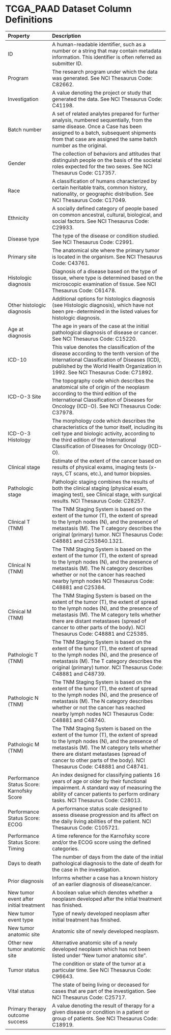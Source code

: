 TCGA\_PAAD Dataset Column Definitions
================

| Property                                  | Description                                                                                                                                                                                                                                                                                      |
| :---------------------------------------- | :----------------------------------------------------------------------------------------------------------------------------------------------------------------------------------------------------------------------------------------------------------------------------------------------- |
| ID                                        | A human-readable identifier, such as a number or a string that may contain metadata information. This identifier is often referred as submitter ID.                                                                                                                                              |
| Program                                   | The research program under which the data was generated. See NCI Thesaurus Code: C82662.                                                                                                                                                                                                         |
| Investigation                             | A value denoting the project or study that generated the data. See NCI Thesaurus Code: C41198.                                                                                                                                                                                                   |
| Batch number                              | A set of related analytes prepared for further analysis, numbered sequentially, from the same disease. Once a Case has been assigned to a batch, subsequent shipments from that case are assigned the same batch number as the original.                                                         |
| Gender                                    | The collection of behaviors and attitudes that distinguish people on the basis of the societal roles expected for the two sexes. See NCI Thesaurus Code: C17357.                                                                                                                                 |
| Race                                      | A classification of humans characterized by certain heritable traits, common history, nationality, or geographic distribution. See NCI Thesaurus Code: C17049.                                                                                                                                   |
| Ethnicity                                 | A socially defined category of people based on common ancestral, cultural, biological, and social factors. See NCI Thesaurus Code: C29933.                                                                                                                                                       |
| Disease type                              | The type of the disease or condition studied. See NCI Thesaurus Code: C2991.                                                                                                                                                                                                                     |
| Primary site                              | The anatomical site where the primary tumor is located in the organism. See NCI Thesaurus Code: C43761.                                                                                                                                                                                          |
| Histologic diagnosis                      | Diagnosis of a disease based on the type of tissue, where type is determined based on the microscopic examination of tissue. See NCI Thesaurus Code: C61478.                                                                                                                                     |
| Other histologic diagnosis                | Additional options for histologics diagnosis (see Histologic diagnosis), which have not been pre-determined in the listed values for histologic diagnosis.                                                                                                                                       |
| Age at diagnosis                          | The age in years of the case at the initial pathological diagnosis of disease or cancer. See NCI Thesaurus Code: C15220.                                                                                                                                                                         |
| ICD-10                                    | This value denotes the classification of the disease according to the tenth version of the International Classification of Diseases (ICD), published by the World Health Organization in 1992. See NCI Thesaurus Code: C71892.                                                                   |
| ICD-O-3 Site                              | The topography code which describes the anatomical site of origin of the neoplasm according to the third edition of the International Classification of Diseases for Oncology (ICD-O). See NCI Thesaurus Code: C37978.                                                                           |
| ICD-O-3 Histology                         | The morphology code which describes the characteristics of the tumor itself, including its cell type and biologic activity, according to the third edition of the International Classification of Diseases for Oncology (ICD-O).                                                                 |
| Clinical stage                            | Estimate of the extent of the cancer based on results of physical exams, imaging tests (x-rays, CT scans, etc.), and tumor biopsies.                                                                                                                                                             |
| Pathologic stage                          | Pathologic staging combines the results of both the clinical staging (physical exam, imaging test), see Clinical stage, with surgical results. NCI Thesaurus Code: C28257.                                                                                                                       |
| Clinical T (TNM)                          | The TNM Staging System is based on the extent of the tumor (T), the extent of spread to the lymph nodes (N), and the presence of metastasis (M). The T category describes the original (primary) tumor. NCI Thesaurus Code: C48881 and C253840.1321.                                             |
| Clinical N (TNM)                          | The TNM Staging System is based on the extent of the tumor (T), the extent of spread to the lymph nodes (N), and the presence of metastasis (M). The N category describes whether or not the cancer has reached nearby lymph nodes NCI Thesaurus Code: C48881 and C25384.                        |
| Clinical M (TNM)                          | The TNM Staging System is based on the extent of the tumor (T), the extent of spread to the lymph nodes (N), and the presence of metastasis (M). The M category tells whether there are distant metastases (spread of cancer to other parts of the body). NCI Thesaurus Code: C48881 and C25385. |
| Pathologic T (TNM)                        | The TNM Staging System is based on the extent of the tumor (T), the extent of spread to the lymph nodes (N), and the presence of metastasis (M). The T category describes the original (primary) tumor. NCI Thesaurus Code: C48881 and C48739.                                                   |
| Pathologic N (TNM)                        | The TNM Staging System is based on the extent of the tumor (T), the extent of spread to the lymph nodes (N), and the presence of metastasis (M). The N category describes whether or not the cancer has reached nearby lymph nodes NCI Thesaurus Code: C48881 and C48740.                        |
| Pathologic M (TNM)                        | The TNM Staging System is based on the extent of the tumor (T), the extent of spread to the lymph nodes (N), and the presence of metastasis (M). The M category tells whether there are distant metastases (spread of cancer to other parts of the body). NCI Thesaurus Code: C48881 and C48741. |
| Performance Status Score: Karnofsky Score | An index designed for classifying patients 16 years of age or older by their functional impairment. A standard way of measuring the ability of cancer patients to perform ordinary tasks. NCI Thesaurus Code: C28013.                                                                            |
| Performance Status Score: ECOG            | A performance status scale designed to assess disease progression and its affect on the daily living abilities of the patient. NCI Thesaurus Code: C105721.                                                                                                                                      |
| Performance Status Score: Timing          | A time reference for the Karnofsky score and/or the ECOG score using the defined categories.                                                                                                                                                                                                     |
| Days to death                             | The number of days from the date of the initial pathological diagnosis to the date of death for the case in the investigation.                                                                                                                                                                   |
| Prior diagnosis                           | Informs whether a case has a known history of an earlier diagnosis of disease/cancer.                                                                                                                                                                                                            |
| New tumor event after initial treatment   | A boolean value which denotes whether a neoplasm developed after the initial treatment has finished.                                                                                                                                                                                             |
| New tumor event type                      | Type of newly developed neoplasm after initial treatment has finished.                                                                                                                                                                                                                           |
| New tumor anatomic site                   | Anatomic site of newly developed neoplasm.                                                                                                                                                                                                                                                       |
| Other new tumor anatomic site             | Alternative anatomic site of a newly developed neoplasm which has not been listed under “New tumor anatomic site”.                                                                                                                                                                               |
| Tumor status                              | The condition or state of the tumor at a particular time. See NCI Thesaurus Code: C96643.                                                                                                                                                                                                        |
| Vital status                              | The state of being living or deceased for cases that are part of the investigation. See NCI Thesaurus Code: C25717.                                                                                                                                                                              |
| Primary therapy outcome success           | A value denoting the result of therapy for a given disease or condition in a patient or group of patients. See NCI Thesaurus Code: C18919.                                                                                                                                                       |
